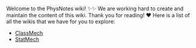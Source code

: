 Welcome to the PhysNotes wiki! ✨✨
We are working hard to create and maintain the content of this wiki. Thank you for reading! ❤️
Here is a list of all the wikis that we have for you to explore:
* [ClassMech](https://terrible-coder.github.io/PhysNotes/wiki/ClassMech)
* [StatMech](https://terrible-coder.github.io/PhysNotes/wiki/StatMech)